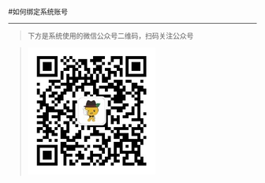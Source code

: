 #如何绑定系统账号

-----


>下方是系统使用的微信公众号二维码，扫码关注公众号

>  ![](/assets/weixin/qrcode_for_gh_cd69460996bd_258.jpg)

